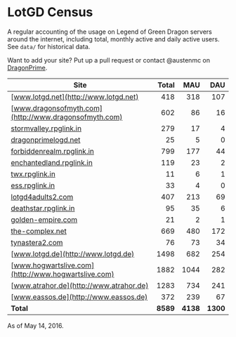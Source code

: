 # LotGD Census
A regular accounting of the usage on Legend of Green Dragon servers around the internet, including total, monthly active and daily active users. See `data/` for historical data.

Want to add your site? Put up a pull request or contact @austenmc on [DragonPrime](http://dragonprime.net).


Site | Total | MAU | DAU
--- | ---:| ---:| ---:
[www.lotgd.net](http://www.lotgd.net)|418|318|107
[www.dragonsofmyth.com](http://www.dragonsofmyth.com)|602|86|16
[stormvalley.rpglink.in](http://stormvalley.rpglink.in)|279|17|4
[dragonprimelogd.net](http://dragonprimelogd.net)|25|5|0
[forbiddenrealm.rpglink.in](http://forbiddenrealm.rpglink.in)|799|177|44
[enchantedland.rpglink.in](http://enchantedland.rpglink.in)|119|23|2
[twx.rpglink.in](http://twx.rpglink.in)|11|6|1
[ess.rpglink.in](http://ess.rpglink.in)|33|4|0
[lotgd4adults2.com](http://lotgd4adults2.com)|407|213|69
[deathstar.rpglink.in](http://deathstar.rpglink.in)|95|35|6
[golden-empire.com](http://golden-empire.com)|21|2|1
[the-complex.net](http://the-complex.net)|669|480|172
[tynastera2.com](http://tynastera2.com)|76|73|34
[www.lotgd.de](http://www.lotgd.de)|1498|682|254
[www.hogwartslive.com](http://www.hogwartslive.com)|1882|1044|282
[www.atrahor.de](http://www.atrahor.de)|1283|734|241
[www.eassos.de](http://www.eassos.de)|372|239|67
**Total**|**8589**|**4138**|**1300**

As of May 14, 2016.
